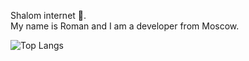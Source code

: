 Shalom internet :wave:.  
My name is Roman and I am a developer from Moscow.  

![Top Langs](https://github-readme-stats.vercel.app/api/top-langs/?username=oqo0&layout=compact&repo=github-readme-stats&title_color=fff&icon_color=f9f9f9&text_color=9f9f9f&bg_color=151515)
